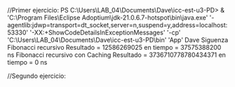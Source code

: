 //Primer ejercicio:
PS C:\Users\LAB_04\Documents\Dave\icc-est-u3-PD>  & 'C:\Program Files\Eclipse Adoptium\jdk-21.0.6.7-hotspot\bin\java.exe' '-agentlib:jdwp=transport=dt_socket,server=n,suspend=y,address=localhost:53330' '-XX:+ShowCodeDetailsInExceptionMessages' '-cp' 'C:\Users\LAB_04\Documents\Dave\icc-est-u3-PD\bin' 'App' 
Dave Siguenza
Fibonacci recursivo
Resultado = 12586269025 en tiempo = 37575388200 ns
Fibonacci recursivo con Caching
Resultado = 3736710778780434371 en tiempo = 0 ns

//Segundo ejercicio:
